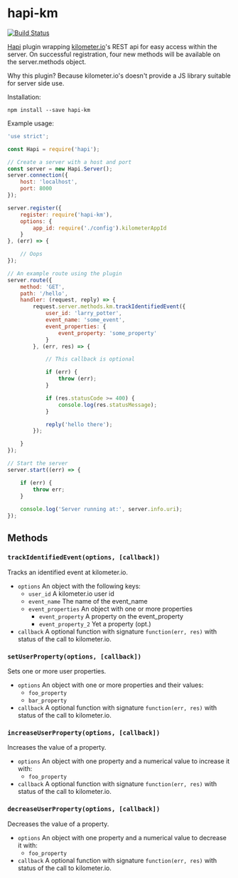 # hapi-km
[![Build Status](https://travis-ci.org/ejeklint/hapi-km.svg?branch=master)](https://travis-ci.org/ejeklint/hapi-km)

[Hapi](http://hapijs.com) plugin wrapping [kilometer.io](http://kilometer.io)'s REST api for easy access within the server. On successful registration, four new methods will be available on the server.methods object.

Why this plugin? Because kilometer.io's doesn't provide a JS library suitable for server side use.

Installation:

`npm install --save hapi-km`

Example usage:

```js
'use strict';

const Hapi = require('hapi');

// Create a server with a host and port
const server = new Hapi.Server();
server.connection({
    host: 'localhost',
    port: 8000
});

server.register({
    register: require('hapi-km'),
    options: {
        app_id: require('./config').kilometerAppId
    }
}, (err) => {

    // Oops
});

// An example route using the plugin
server.route({
    method: 'GET',
    path: '/hello',
    handler: (request, reply) => {
        request.server.methods.km.trackIdentifiedEvent({
            user_id: 'larry_potter',
            event_name: 'some_event',
            event_properties: {
                event_property: 'some_property'
            }
        }, (err, res) => {

            // This callback is optional

            if (err) {
                throw (err);
            }

            if (res.statusCode >= 400) {
                console.log(res.statusMessage);
            }

            reply('hello there');
        });

    }
});

// Start the server
server.start((err) => {

    if (err) {
        throw err;
    }
    
    console.log('Server running at:', server.info.uri);
});
```

## Methods

### `trackIdentifiedEvent(options, [callback])`
Tracks an identified event at kilometer.io.

- `options` An object with the following keys:
    - `user_id` A kilometer.io user id
    - `event_name` The name of the event_name
    - `event_properties` An object with one or more properties
        - `event_property` A property on the event_property
        - `event_property_2` Yet a property (opt.)
- `callback` A optional function with signature `function(err, res)` with status of the call to kilometer.io.

### `setUserProperty(options, [callback])`
Sets one or more user properties.

- `options` An object with one or more properties and their values:
    - `foo_property`
    - `bar_property`
- `callback` A optional function with signature `function(err, res)` with status of the call to kilometer.io.

### `increaseUserProperty(options, [callback])`
Increases the value of a property.

- `options` An object with one property and a numerical value to increase it with:
    - `foo_property`
- `callback` A optional function with signature `function(err, res)` with status of the call to kilometer.io.

### `decreaseUserProperty(options, [callback])`
Decreases the value of a property.

- `options` An object with one property and a numerical value to decrease it with:
    - `foo_property`
- `callback` A optional function with signature `function(err, res)` with status of the call to kilometer.io.
